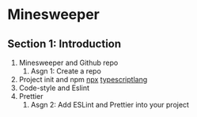 # Minesweeper

## Section 1: Introduction
1. Minesweeper and Github repo
    1. Asgn 1: Create a repo
2. Project init and npm
    [npx](https://www.npmjs.com/package/npx)
    [typescriptlang](https://www.typescriptlang.org/)
3. Code-style and Eslint
4. Prettier
    1. Asgn 2: Add ESLint and Prettier into your project

